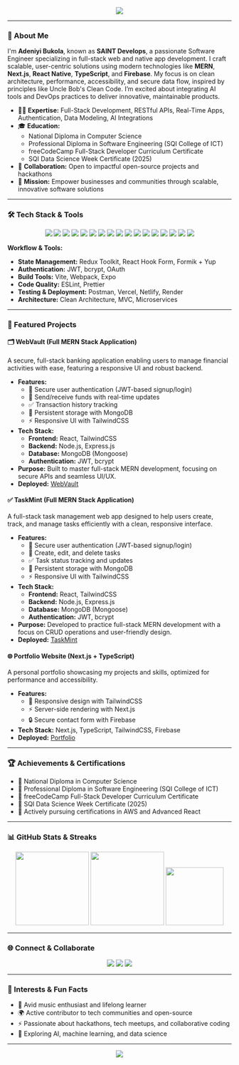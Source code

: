 <p align="center">
  <img src="https://readme-typing-svg.demolab.com?font=Fira+Code&size=28&pause=1000&color=00BFFF&center=true&vCenter=true&width=900&lines=Hi%2C+I'm+Adeniyi+Bukola+%28SAINT+Develops%29;Full+Stack+Web+%26+Native+App+Developer;MERN+%7C+Next.js+%7C+React+Native+%7C+TypeScript;Welcome+to+my+GitHub+Profile!" />
</p>

---

### 👋 About Me

I'm **Adeniyi Bukola**, known as **SAINT Develops**, a passionate Software Engineer specializing in full-stack web and native app development. I craft scalable, user-centric solutions using modern technologies like **MERN**, **Next.js**, **React Native**, **TypeScript**, and **Firebase**. My focus is on clean architecture, performance, accessibility, and secure data flow, inspired by principles like Uncle Bob's Clean Code. I’m excited about integrating AI tools and DevOps practices to deliver innovative, maintainable products.

- 🧑‍💻 **Expertise:** Full-Stack Development, RESTful APIs, Real-Time Apps, Authentication, Data Modeling, AI Integrations
- 🎓 **Education:** 
  - National Diploma in Computer Science
  - Professional Diploma in Software Engineering (SQI College of ICT)
  - freeCodeCamp Full-Stack Developer Curriculum Certificate
  - SQI Data Science Week Certificate (2025)
- 🤝 **Collaboration:** Open to impactful open-source projects and hackathons
- 🌟 **Mission:** Empower businesses and communities through scalable, innovative software solutions

---

### 🛠️ Tech Stack & Tools

<p align="center">
  <img src="https://img.shields.io/badge/-HTML5-E34F26?style=flat&logo=html5&logoColor=white" />
  <img src="https://img.shields.io/badge/-CSS3-1572B6?style=flat&logo=css3&logoColor=white" />
  <img src="https://img.shields.io/badge/-JavaScript-F7DF1E?style=flat&logo=javascript&logoColor=black" />
  <img src="https://img.shields.io/badge/-TypeScript-3178C6?style=flat&logo=typescript&logoColor=white" />
  <img src="https://img.shields.io/badge/-React-61DAFB?style=flat&logo=react&logoColor=black" />
  <img src="https://img.shields.io/badge/-React_Native-61DAFB?style=flat&logo=react&logoColor=black" />
  <img src="https://img.shields.io/badge/-Next.js-000000?style=flat&logo=next.js&logoColor=white" />
  <img src="https://img.shields.io/badge/-Node.js-339933?style=flat&logo=node.js&logoColor=white" />
  <img src="https://img.shields.io/badge/-Express.js-000000?style=flat&logo=express&logoColor=white" />
  <img src="https://img.shields.io/badge/-MongoDB-47A248?style=flat&logo=mongodb&logoColor=white" />
  <img src="https://img.shields.io/badge/-MySQL-4479A1?style=flat&logo=mysql&logoColor=white" />
  <img src="https://img.shields.io/badge/-Firebase-FFCA28?style=flat&logo=firebase&logoColor=black" />
  <img src="https://img.shields.io/badge/-Redux-764ABC?style=flat&logo=redux&logoColor=white" />
  <img src="https://img.shields.io/badge/-TailwindCSS-38B2AC?style=flat&logo=tailwindcss&logoColor=white" />
  <img src="https://img.shields.io/badge/-Bootstrap-7952B3?style=flat&logo=bootstrap&logoColor=white" />
  <img src="https://img.shields.io/badge/-Git-F05032?style=flat&logo=git&logoColor=white" />
  <img src="https://img.shields.io/badge/-Vercel-000000?style=flat&logo=vercel&logoColor=white" />
</p>

**Workflow & Tools:**
- **State Management:** Redux Toolkit, React Hook Form, Formik + Yup
- **Authentication:** JWT, bcrypt, OAuth
- **Build Tools:** Vite, Webpack, Expo
- **Code Quality:** ESLint, Prettier
- **Testing & Deployment:** Postman, Vercel, Netlify, Render
- **Architecture:** Clean Architecture, MVC, Microservices

---

### 🚀 Featured Projects

#### 🗂️ WebVault (Full MERN Stack Application)
A secure, full-stack banking application enabling users to manage financial activities with ease, featuring a responsive UI and robust backend.

- **Features:**
  - 🔐 Secure user authentication (JWT-based signup/login)
  - 📝 Send/receive funds with real-time updates
  - ✅ Transaction history tracking
  - 💾 Persistent storage with MongoDB
  - ⚡ Responsive UI with TailwindCSS
- **Tech Stack:**
  - **Frontend:** React, TailwindCSS
  - **Backend:** Node.js, Express.js
  - **Database:** MongoDB (Mongoose)
  - **Authentication:** JWT, bcrypt
- **Purpose:** Built to master full-stack MERN development, focusing on secure APIs and seamless UI/UX.
- **Deployed:** [WebVault](https://web-vault-alpha.vercel.app/)

#### ✅ TaskMint (Full MERN Stack Application)
A full-stack task management web app designed to help users create, track, and manage tasks efficiently with a clean, responsive interface.

- **Features:**
  - 🔐 Secure user authentication (JWT-based signup/login)
  - 📝 Create, edit, and delete tasks
  - ✅ Task status tracking and updates
  - 💾 Persistent storage with MongoDB
  - ⚡ Responsive UI with TailwindCSS
- **Tech Stack:**
  - **Frontend:** React, TailwindCSS
  - **Backend:** Node.js, Express.js
  - **Database:** MongoDB (Mongoose)
  - **Authentication:** JWT, bcrypt
- **Purpose:** Developed to practice full-stack MERN development with a focus on CRUD operations and user-friendly design.
- **Deployed:** [TaskMint](https://task-manager-ten-red.vercel.app/)

#### 🌐 Portfolio Website (Next.js + TypeScript)
A personal portfolio showcasing my projects and skills, optimized for performance and accessibility.

- **Features:**
  - 📱 Responsive design with TailwindCSS
  - ⚡ Server-side rendering with Next.js
  - 🔒 Secure contact form with Firebase
- **Tech Stack:** Next.js, TypeScript, TailwindCSS, Firebase
- **Deployed:** [Portfolio](https://saint-develops-portfolio-website.vercel.app/)

---

### 🏆 Achievements & Certifications

- 🥇 National Diploma in Computer Science
- 🥇 Professional Diploma in Software Engineering (SQI College of ICT)
- 🥇 freeCodeCamp Full-Stack Developer Curriculum Certificate
- 🥇 SQI Data Science Week Certificate (2025)
- 🚧 Actively pursuing certifications in AWS and Advanced React

---

### 📊 GitHub Stats & Streaks

<p align="center">
  <img src="https://github-readme-stats.vercel.app/api?username=TopboySaint&show_icons=true&theme=react&hide_border=true" height="165" />
  <img src="https://github-readme-streak-stats.herokuapp.com/?user=TopboySaint&theme=react&hide_border=true" height="165" />
  <img src="https://github-readme-stats.vercel.app/api/top-langs/?username=TopboySaint&layout=compact&theme=react&hide_border=true" height="130" />
</p>

---

### 🌐 Connect & Collaborate

<p align="center">
  <a href="https://www.linkedin.com/in/your-linkedin/"><img src="https://img.shields.io/badge/LinkedIn-0A66C2?style=flat&logo=linkedin&logoColor=white" /></a>
  <a href="mailto:topboysaint1@gmail.com"><img src="https://img.shields.io/badge/Email-D14836?style=flat&logo=gmail&logoColor=white" /></a>
  <a href="https://x.com/saintdevelops"><img src="https://img.shields.io/badge/X-1DA1F2?style=flat&logo=x&logoColor=white" /></a>
</p>

---

### 🎨 Interests & Fun Facts

- 🎵 Avid music enthusiast and lifelong learner
- 🌍 Active contributor to tech communities and open-source
- ⚡ Passionate about hackathons, tech meetups, and collaborative coding
- 🤖 Exploring AI, machine learning, and data science

---

<p align="center">
  <img src="https://capsule-render.vercel.app/api?type=waving&color=00BFFF&height=120&section=footer"/>
</p>
